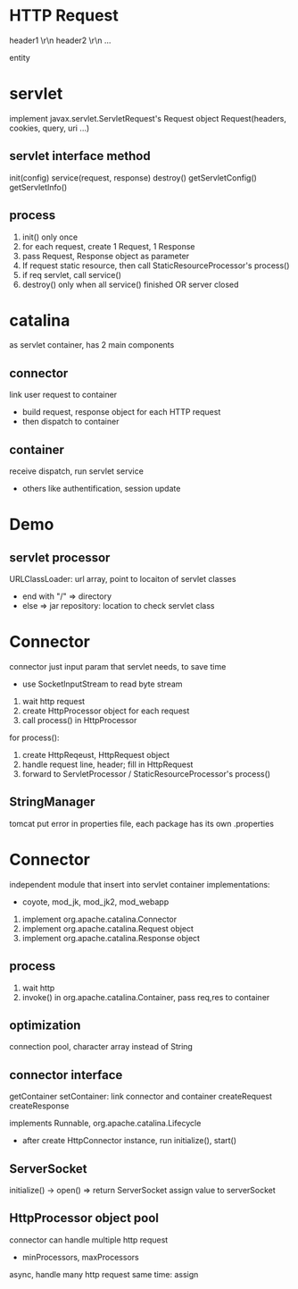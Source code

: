 # HTTP Request
header1 \r\n
header2 \r\n
...

entity


# servlet
implement javax.servlet.ServletRequest's Request object
Request(headers, cookies, query, uri ...)


## servlet interface method
init(config)
service(request, response)
destroy()
getServletConfig()
getServletInfo()

## process
1. init() only once
2. for each request, create 1 Request, 1 Response
3. pass Request, Response object as parameter
4. If request static resource, then call StaticResourceProcessor's process()
5. if req servlet, call service()
6. destroy() only when all service() finished OR server closed


# catalina
as servlet container, has 2 main components
## connector
link user request to container
- build request, response object for each HTTP request
- then dispatch to container
## container
receive dispatch, run servlet service
- others like authentification, session update


# Demo
## servlet processor
URLClassLoader: url array, point to locaiton of servlet classes
- end with "/" => directory
- else => jar
repository: location to check servlet class
# Connector
connector just input param that servlet needs, to save time
- use SocketInputStream to read byte stream

1. wait http request
2. create HttpProcessor object for each request
3. call process() in HttpProcessor

for process():
1. create HttpReqeust, HttpRequest object
2. handle request line, header; fill in HttpRequest
3. forward to ServletProcessor / StaticResourceProcessor's process()


## StringManager
tomcat put error in properties file, each package has its own .properties


# Connector
independent module that insert into servlet container
implementations:
- coyote, mod_jk, mod_jk2, mod_webapp

1. implement org.apache.catalina.Connector
2. implement org.apache.catalina.Request object
3. implement org.apache.catalina.Response object

## process
1. wait http
2. invoke() in org.apache.catalina.Container, pass req,res to container

## optimization
connection pool, character array instead of String

## connector interface
getContainer
setContainer: link connector and container
createRequest
createResponse

implements Runnable, org.apache.catalina.Lifecycle
- after create HttpConnector instance, run initialize(), start()

## ServerSocket
initialize() -> open() => return ServerSocket
assign value to serverSocket

## HttpProcessor object pool
connector can handle multiple http request
- minProcessors, maxProcessors

async, handle many http request same time: assign





















